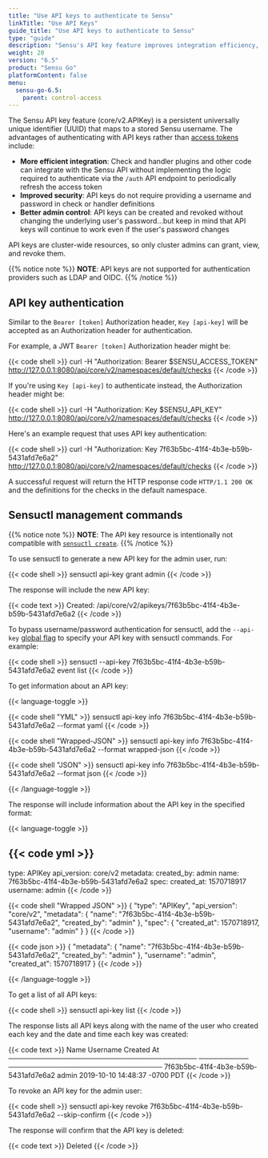 ```yaml
---
title: "Use API keys to authenticate to Sensu"
linkTitle: "Use API Keys"
guide_title: "Use API keys to authenticate to Sensu"
type: "guide"
description: "Sensu's API key feature improves integration efficiency, security, and administrative control. Read this guide to use Sensu's API key for authentication."
weight: 20
version: "6.5"
product: "Sensu Go"
platformContent: false
menu: 
  sensu-go-6.5:
    parent: control-access
---
```


The Sensu API key feature (core/v2.APIKey) is a persistent universally unique identifier (UUID) that maps to a stored Sensu username.
The advantages of authenticating with API keys rather than [access tokens][1] include:

- **More efficient integration**: Check and handler plugins and other code can integrate with the Sensu API without implementing the logic required to authenticate via the `/auth` API endpoint to periodically refresh the access token
- **Improved security**: API keys do not require providing a username and password in check or handler definitions
- **Better admin control**: API keys can be created and revoked without changing the underlying user's password...but keep in mind that API keys will continue to work even if the user's password changes

API keys are cluster-wide resources, so only cluster admins can grant, view, and revoke them.

{{% notice note %}}
**NOTE**: API keys are not supported for authentication providers such as LDAP and OIDC.
{{% /notice %}}

## API key authentication

Similar to the `Bearer [token]` Authorization header, `Key [api-key]` will be accepted as an Authorization header for authentication.

For example, a JWT `Bearer [token]` Authorization header might be:

{{< code shell >}}
curl -H "Authorization: Bearer $SENSU_ACCESS_TOKEN" http://127.0.0.1:8080/api/core/v2/namespaces/default/checks
{{< /code >}}

If you're using `Key [api-key]` to authenticate instead, the Authorization header might be:

{{< code shell >}}
curl -H "Authorization: Key $SENSU_API_KEY" http://127.0.0.1:8080/api/core/v2/namespaces/default/checks
{{< /code >}}

Here's an example request that uses API key authentication:

{{< code shell >}}
curl -H "Authorization: Key 7f63b5bc-41f4-4b3e-b59b-5431afd7e6a2" http://127.0.0.1:8080/api/core/v2/namespaces/default/checks
{{< /code >}}

A successful request will return the HTTP response code `HTTP/1.1 200 OK` and the definitions for the checks in the default namespace.

## Sensuctl management commands

{{% notice note %}}
**NOTE**: The API key resource is intentionally not compatible with [`sensuctl create`](../../../sensuctl/create-manage-resources/#create-resources).
{{% /notice %}}

To use sensuctl to generate a new API key for the admin user, run:

{{< code shell >}}
sensuctl api-key grant admin
{{< /code >}}

The response will include the new API key:

{{< code text >}}
Created: /api/core/v2/apikeys/7f63b5bc-41f4-4b3e-b59b-5431afd7e6a2
{{< /code >}}

To bypass username/password authentication for sensuctl, add the `--api-key` [global flag][2] to specify your API key with sensuctl commands.
For example:

{{< code shell >}}
sensuctl --api-key 7f63b5bc-41f4-4b3e-b59b-5431afd7e6a2 event list
{{< /code >}}

To get information about an API key:

{{< language-toggle >}}

{{< code shell "YML" >}}
sensuctl api-key info 7f63b5bc-41f4-4b3e-b59b-5431afd7e6a2 --format yaml
{{< /code >}}

{{< code shell "Wrapped-JSON" >}}
sensuctl api-key info 7f63b5bc-41f4-4b3e-b59b-5431afd7e6a2 --format wrapped-json
{{< /code >}}

{{< code shell "JSON" >}}
sensuctl api-key info 7f63b5bc-41f4-4b3e-b59b-5431afd7e6a2 --format json
{{< /code >}}

{{< /language-toggle >}}

The response will include information about the API key in the specified format:

{{< language-toggle >}}

{{< code yml >}}
---
type: APIKey
api_version: core/v2
metadata:
  created_by: admin
  name: 7f63b5bc-41f4-4b3e-b59b-5431afd7e6a2
spec:
  created_at: 1570718917
  username: admin
{{< /code >}}

{{< code shell "Wrapped JSON" >}}
{
  "type": "APIKey",
  "api_version": "core/v2",
  "metadata": {
    "name": "7f63b5bc-41f4-4b3e-b59b-5431afd7e6a2",
    "created_by": "admin"
  },
  "spec": {
    "created_at": 1570718917,
    "username": "admin"
  }
}
{{< /code >}}

{{< code json >}}
{
  "metadata": {
    "name": "7f63b5bc-41f4-4b3e-b59b-5431afd7e6a2",
    "created_by": "admin"
  },
  "username": "admin",
  "created_at": 1570718917
}
{{< /code >}}

{{< /language-toggle >}}

To get a list of all API keys:

{{< code shell >}}
sensuctl api-key list
{{< /code >}}

The response lists all API keys along with the name of the user who created each key and the date and time each key was created:

{{< code text >}}
                  Name                   Username            Created At            
 ────────────────────────────────────── ────────── ─────────────────────────────── 
  7f63b5bc-41f4-4b3e-b59b-5431afd7e6a2   admin      2019-10-10 14:48:37 -0700 PDT
{{< /code >}}

To revoke an API key for the admin user:

{{< code shell >}}
sensuctl api-key revoke 7f63b5bc-41f4-4b3e-b59b-5431afd7e6a2 --skip-confirm
{{< /code >}}

The response will confirm that the API key is deleted:

{{< code text >}}
Deleted
{{< /code >}}


[1]: ../../../api/other/auth/
[2]: ../../../sensuctl/#use-global-flags-for-sensuctl-settings
